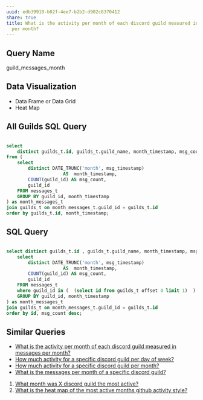 ```yaml
---
uuid: edb39918-b02f-4ee7-b2b2-d902c8370412
share: true
title: What is the activity per month of each discord guild measured in messages
  per month?
---
```

## Query Name

guild_messages_month

## Data Visualization

* Data Frame or Data Grid 
* Heat Map

## All Guilds SQL Query

``` sql

select 
	distinct guilds_t.id, guilds_t.guild_name, month_timestamp, msg_count 
from (
	select
		distinct DATE_TRUNC('month', msg_timestamp)
			         AS  month_timestamp,
	    COUNT(guild_id) AS msg_count,
	    guild_id 
	FROM messages_t
	GROUP BY guild_id, month_timestamp
) as month_messages_t
join guilds_t on month_messages_t.guild_id = guilds_t.id
order by guilds_t.id, month_timestamp;

```

## SQL Query

``` sql

select distinct guilds_t.id , guilds_t.guild_name, month_timestamp, msg_count from (
	select
		distinct DATE_TRUNC('month', msg_timestamp)
			         AS  month_timestamp,
	    COUNT(guild_id) AS msg_count,
	    guild_id 
	FROM messages_t
	where guild_id in (  (select id from guilds_t offset 0 limit 1)  )
	GROUP BY guild_id, month_timestamp
) as month_messages_t
join guilds_t on month_messages_t.guild_id = guilds_t.id
order by id, msg_count desc;

```

## Similar Queries

* [What is the activity per month of each discord guild measured in messages per month?](/edb39918-b02f-4ee7-b2b2-d902c8370412)
* [How much activity for a specific discord guild per day of week?](/7cd7bef3-c7ca-4d80-b02b-ba6552b6087c)
* [How much activity for a specific discord guild per month?](/efcd6f7d-b36e-4032-b89b-0fe9fd5a0da9)
* [What is the messages per month of a specific discord guild?](/undefined)
1. [What month was X discord guild the most active?](/0f897f8f-e4b5-4e18-834f-7082f950dfb6)
2. [What is the heat map of the most active months github activity style?](/undefined)